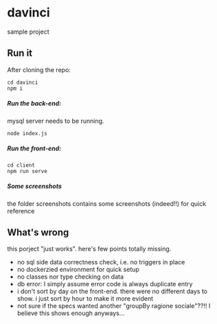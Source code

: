 # davinci
sample project

## Run it
After cloning the repo:
```
cd davinci
npm i
```

##### Run the back-end:
mysql server needs to be running.
```
node index.js
```

##### Run the front-end:
```
cd client
npm run serve
```

##### Some screenshots
the folder screenshots contains some screenshots (indeed!!) for quick reference

## What's wrong
this porject "just works". here's few points totally missing.
- no sql side data correctness check, i.e. no triggers in place
- no dockerzied environment for quick setup
- no classes nor type checking on data
- db error: I simply assume error code is always duplicate entry
- i don't sort by day on the front-end. there were no different days to show. i just sort by hour to make it more evident
- not sure if the specs wanted another "groupBy ragione sociale"??!! I believe this shows enough anyways...